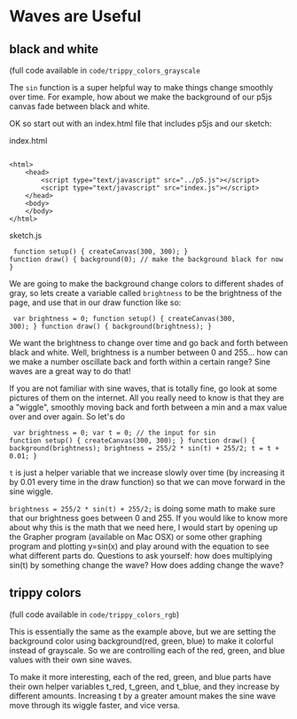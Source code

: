 # Waves are Useful

## black and white
(full code available in `code/trippy_colors_grayscale`

The `sin` function is a super helpful way to make things change smoothly over time. For example, how about we make the background of our p5js canvas fade between black and white.

OK so start out with an index.html file that includes p5js and our sketch:

index.html
<pre><code>
&lt;html&gt;
    &lt;head&gt;
        &lt;script type="text/javascript" src="../p5.js"&gt;&lt;/script&gt;
        &lt;script type="text/javascript" src="index.js"&gt;&lt;/script&gt;
    &lt;/head&gt;
    &lt;body&gt;
    &lt;/body&gt;
&lt;/html&gt;
</code></pre>

sketch.js
<code><pre>
function setup() {
    createCanvas(300, 300);
}
function draw() {
    background(0); // make the background black for now
}
</pre></code>

We are going to make the background change colors to different shades of gray, so lets create a variable called `brightness` to be the brightness of the page, and use that in our draw function like so:

<code><pre>
var brightness = 0;
function setup() {
    createCanvas(300, 300);
}
function draw() {
    background(brightness);
}
</pre></code>

We want the brightness to change over time and go back and forth between black and white. Well, brightness is a number between 0 and 255... how can we make a number oscillate back and forth within a certain range? Sine waves are a great way to do that!

If you are not familiar with sine waves, that is totally fine, go look at some pictures of them on the internet. All you really need to know is that they are a "wiggle", smoothly moving back and forth between a min and a max value over and over again. So let's do

<code><pre>
var brightness = 0;
var t = 0; // the input for sin
function setup() {
    createCanvas(300, 300);
}
function draw() {
    background(brightness);
    brightness = 255/2 * sin(t) + 255/2;
    t = t + 0.01;
}
</pre></code>


`t` is just a helper variable that we increase slowly over time (by increasing it by 0.01 every time in the draw function) so that we can move forward in the sine wiggle.


`brightness = 255/2 * sin(t) + 255/2;`
is doing some math to make sure that our brightness goes between 0 and 255. If you would like to know more about why this is the math that we need here, I would start by opening up the Grapher program (available on Mac OSX) or some other graphing program and plotting y=sin(x) and play around with the equation to see what different parts do. Questions to ask yourself: how does multiplying sin(t) by something change the wave? How does adding change the wave?

## trippy colors
(full code available in `code/trippy_colors_rgb`)

This is essentially the same as the example above, but we are setting the background color using background(red, green, blue) to make it colorful instead of grayscale. So we are controlling each of the red, green, and blue values with their own sine waves.

To make it more interesting, each of the red, green, and blue parts have their own helper variables t_red, t_green, and t_blue, and they increase by different amounts. Increasing t by a greater amount makes the sine wave move through its wiggle faster, and vice versa.
